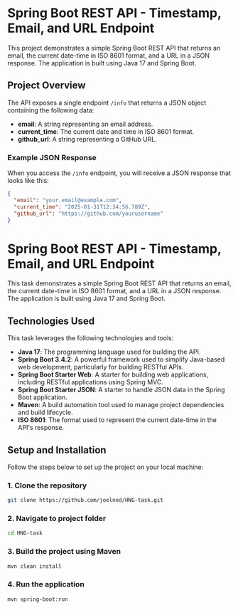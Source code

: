 # Spring Boot REST API - Timestamp, Email, and URL Endpoint

This project demonstrates a simple Spring Boot REST API that returns an email, the current date-time in ISO 8601 format, and a URL in a JSON response. The application is built using Java 17 and Spring Boot.

## Project Overview

The API exposes a single endpoint `/info` that returns a JSON object containing the following data:

- **email**: A string representing an email address.
- **current_time**: The current date and time in ISO 8601 format.
- **github_url**: A string representing a GitHub URL.

### Example JSON Response

When you access the `/info` endpoint, you will receive a JSON response that looks like this:

```json
{
  "email": "your.email@example.com",
  "current_time": "2025-01-31T12:34:56.789Z",
  "github_url": "https://github.com/yourusername"
}
```
# Spring Boot REST API - Timestamp, Email, and URL Endpoint

This task demonstrates a simple Spring Boot REST API that returns an email, the current date-time in ISO 8601 format, and a URL in a JSON response. The application is built using Java 17 and Spring Boot.

## Technologies Used

This task leverages the following technologies and tools:

- **Java 17**: The programming language used for building the API.
- **Spring Boot 3.4.2**: A powerful framework used to simplify Java-based web development, particularly for building RESTful APIs.
- **Spring Boot Starter Web**: A starter for building web applications, including RESTful applications using Spring MVC.
- **Spring Boot Starter JSON**: A starter to handle JSON data in the Spring Boot application.
- **Maven**: A build automation tool used to manage project dependencies and build lifecycle.
- **ISO 8601**: The format used to represent the current date-time in the API's response.

## Setup and Installation

Follow the steps below to set up the project on your local machine:

### 1. Clone the repository

```bash
git clone https://github.com/joelned/HNG-task.git
```
### 2. Navigate to project folder
```bash
cd HNG-task
```

### 3. Build the project using Maven
```bash
mvn clean install
```
### 4. Run the application
```bash
mvn spring-boot:run
```
